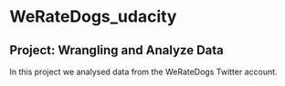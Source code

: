 # WeRateDogs_udacity
## Project: Wrangling and Analyze Data

In this project we analysed data from the WeRateDogs Twitter account.
